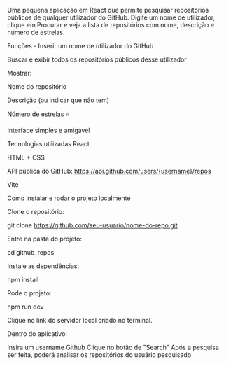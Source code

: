Uma pequena aplicação em React que permite pesquisar repositórios públicos de qualquer utilizador do GitHub. Digite um nome de utilizador, clique em Procurar e veja a lista de repositórios com nome, descrição e número de estrelas.

Funções -
Inserir um nome de utilizador do GitHub

Buscar e exibir todos os repositórios públicos desse utilizador

Mostrar:

Nome do repositório

Descrição (ou indicar que não tem)

Número de estrelas ⭐

Interface simples e amigável

Tecnologias utilizadas
React

HTML + CSS

API pública do GitHub: https://api.github.com/users/{username}/repos

Vite 

Como instalar e rodar o projeto localmente

Clone o repositório:

git clone https://github.com/seu-usuario/nome-do-repo.git

Entre na pasta do projeto:

cd github_repos

Instale as dependências:

npm install

Rode o projeto:

npm run dev

Clique no link do servidor local criado no terminal.

Dentro do aplicativo: 

Insira um username Github
Clique no botão de "Search"
Após a pesquisa ser feita, poderá analisar os repositórios do usuário pesquisado
